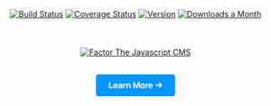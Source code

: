 <div align="center">
  <a href="https://circleci.com/gh/fiction-com/factor"><img src="https://badgen.net/circleci/github/fiction-com/factor/development" alt="Build Status"></a>  
  <a href="https://codecov.io/gh/fiction-com/factor"><img src="https://badgen.net/codecov/c/github/fiction-com/factor/development" alt="Coverage Status"></a>
  <a href="https://www.npmjs.com/package/@factor/core"><img src="https://badgen.net/npm/v/@factor/core" alt="Version"></a>
  <a href="https://www.npmjs.com/package/@factor/core"><img src="https://badgen.net/npm/dm/@factor/core" alt="Downloads a Month"></a> 
 </div>
 <br> <br> <br>
 
<div align="center"> 
  <a href="https://factor.dev"><img src="https://i.imgur.com/ucpqkSJ.png" alt="Factor The Javascript CMS" width="400px"></a>
</div>
<br>
<p align="center">
  <a href="https://factor.dev">
    <img src="./learn-more.jpg" width="140px;" alt="Learn More" />
  </a>
</p>
<br><br><br><br><br>
